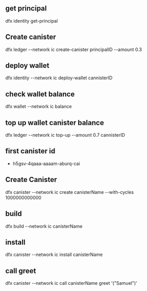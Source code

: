 ## get principal
dfx identity get-principal     

## Create canister
dfx ledger --network ic create-canister principalID --amount 0.3

## deploy wallet
dfx identity --network ic deploy-wallet cannisterID

## check wallet balance
dfx wallet --network ic balance

## top up wallet canister balance
dfx ledger --network ic top-up --amount 0.7 cannisterID 

## first canister id  
- h5gsv-4qaaa-aaaam-aburq-cai

 ## Create Canister
 dfx canister --network ic create  canisterName --with-cycles 1000000000000

## build
dfx build --network ic canisterName 

## install 
dfx canister --network ic install canisterName 

## call greet 
dfx canister --network ic call  canisterName greet '("Samuel")'